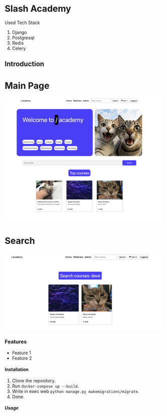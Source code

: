 # Slash Academy

Used Tech Stack

1. Django
2. Postgresql
3. Redis
4. Celery

## Introduction

# Main Page
![MainLogo](/for_readme/main_page.png)

# Search

![SearchCourses](/for_readme/search_courses.png)

### Features

- Feature 1
- Feature 2

#### Installation

1. Clone the repository.
2. Run `docker-compose up --build`.
3. Write in exec web `python manage.py makemigrations/migrate`.
4. Done.

##### Usage

